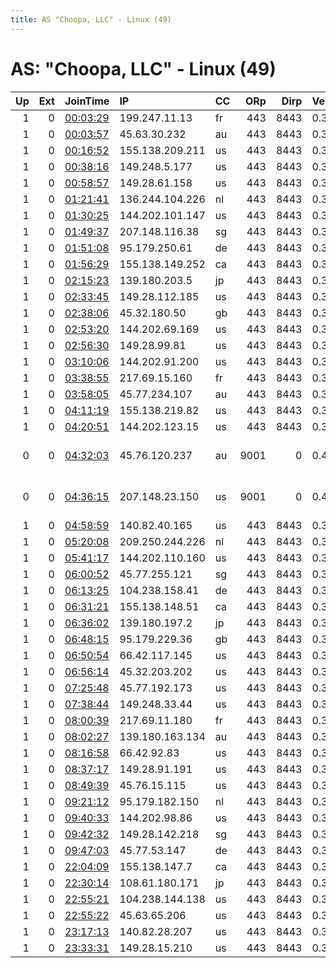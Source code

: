 ```yaml
---
title: AS "Choopa, LLC" - Linux (49)
---
```


# AS: "Choopa, LLC" - Linux (49)

|   Up |   Ext | JoinTime                                                                                            | IP              | CC   |   ORp |   Dirp | Version   | Contact                | Nickname      |   eFamMembers |
|-----:|------:|:----------------------------------------------------------------------------------------------------|:----------------|:-----|------:|-------:|:----------|:-----------------------|:--------------|--------------:|
|    1 |     0 | [00:03:29](https://metrics.torproject.org/rs.html#details/5084F8D613554F19D7E2AB14E381BDFDBD290873) | 199.247.11.13   | fr   |   443 |   8443 | 0.3.5.8   | None                   | Unnamed       |             1 |
|    1 |     0 | [00:03:57](https://metrics.torproject.org/rs.html#details/EBD8BE8D1F9F61A309FDF2AAB9D2BB29708620E8) | 45.63.30.232    | au   |   443 |   8443 | 0.3.5.8   | None                   | Unnamed       |             1 |
|    1 |     0 | [00:16:52](https://metrics.torproject.org/rs.html#details/C5DF765FE7C42DE00B3F1DF2805C82F22AFBCF8D) | 155.138.209.211 | us   |   443 |   8443 | 0.3.5.8   | None                   | Unnamed       |             1 |
|    1 |     0 | [00:38:16](https://metrics.torproject.org/rs.html#details/9D38367951ADAAF71AD606124C2B134CC8C969D1) | 149.248.5.177   | us   |   443 |   8443 | 0.3.5.8   | None                   | Unnamed       |             1 |
|    1 |     0 | [00:58:57](https://metrics.torproject.org/rs.html#details/F172D77C65683C70D3F6EB293AE109B9AA5EFAD0) | 149.28.61.158   | us   |   443 |   8443 | 0.3.5.8   | None                   | Unnamed       |             1 |
|    1 |     0 | [01:21:41](https://metrics.torproject.org/rs.html#details/D698C577DE0051B0385428D7FAF52327CD4DEAE5) | 136.244.104.226 | nl   |   443 |   8443 | 0.3.5.8   | None                   | Unnamed       |             1 |
|    1 |     0 | [01:30:25](https://metrics.torproject.org/rs.html#details/D12607F21ED8DE3EDA237F536D884903E408D208) | 144.202.101.147 | us   |   443 |   8443 | 0.3.5.8   | None                   | Unnamed       |             1 |
|    1 |     0 | [01:49:37](https://metrics.torproject.org/rs.html#details/19D280D3291A533D4724B4C48DC0E3E611BE7B62) | 207.148.116.38  | sg   |   443 |   8443 | 0.3.5.8   | None                   | Unnamed       |             1 |
|    1 |     0 | [01:51:08](https://metrics.torproject.org/rs.html#details/466791BC633851B6199E7E3B5146B2203C672E16) | 95.179.250.61   | de   |   443 |   8443 | 0.3.5.8   | None                   | Unnamed       |             1 |
|    1 |     0 | [01:56:29](https://metrics.torproject.org/rs.html#details/A44FED021E5879024255EB9D846F9A709D235F7E) | 155.138.149.252 | ca   |   443 |   8443 | 0.3.5.8   | None                   | Unnamed       |             1 |
|    1 |     0 | [02:15:23](https://metrics.torproject.org/rs.html#details/53E6117AE8306BD05E5BD445FDBE4F4CFDDC564B) | 139.180.203.5   | jp   |   443 |   8443 | 0.3.5.8   | None                   | Unnamed       |             1 |
|    1 |     0 | [02:33:45](https://metrics.torproject.org/rs.html#details/72B877A27FA5E60AD85904A0E21BD66CAF39B6BB) | 149.28.112.185  | us   |   443 |   8443 | 0.3.5.8   | None                   | Unnamed       |             1 |
|    1 |     0 | [02:38:06](https://metrics.torproject.org/rs.html#details/6FCE38C24EEC7BAE98B2533D25718442F50E7BE4) | 45.32.180.50    | gb   |   443 |   8443 | 0.3.5.8   | None                   | Unnamed       |             1 |
|    1 |     0 | [02:53:20](https://metrics.torproject.org/rs.html#details/5AB4A6A2E2F9A2622397F494BF4FE75D6F8B5C40) | 144.202.69.169  | us   |   443 |   8443 | 0.3.5.8   | None                   | Unnamed       |             1 |
|    1 |     0 | [02:56:30](https://metrics.torproject.org/rs.html#details/E90CAA46EC994C9CDFF743D201DB7EE967B3D37D) | 149.28.99.81    | us   |   443 |   8443 | 0.3.5.8   | None                   | Unnamed       |             1 |
|    1 |     0 | [03:10:06](https://metrics.torproject.org/rs.html#details/B5E6A624798510714D5BF7000779CFB2C24E80FA) | 144.202.91.200  | us   |   443 |   8443 | 0.3.5.8   | None                   | Unnamed       |             1 |
|    1 |     0 | [03:38:55](https://metrics.torproject.org/rs.html#details/9B25EAEE69919B4717B4BB0B38EB2BE858FE1694) | 217.69.15.160   | fr   |   443 |   8443 | 0.3.5.8   | None                   | Unnamed       |             1 |
|    1 |     0 | [03:58:05](https://metrics.torproject.org/rs.html#details/5573943F5A593C5A1382F11C8620D2B19D77ECCC) | 45.77.234.107   | au   |   443 |   8443 | 0.3.5.8   | None                   | Unnamed       |             1 |
|    1 |     0 | [04:11:19](https://metrics.torproject.org/rs.html#details/62C28F851D52E4F73E13578EB99E5388002F881A) | 155.138.219.82  | us   |   443 |   8443 | 0.3.5.8   | None                   | Unnamed       |             1 |
|    1 |     0 | [04:20:51](https://metrics.torproject.org/rs.html#details/DF755ECE458F7C3563C9C5FC6891DAC61AFD75F8) | 144.202.123.15  | us   |   443 |   8443 | 0.3.5.8   | None                   | Unnamed       |             1 |
|    0 |     0 | [04:32:03](https://metrics.torproject.org/rs.html#details/BDA0C4190A887C8FDCE86B74D40BFD032E946E47) | 45.76.120.237   | au   |  9001 |      0 | 0.4.1.6   | exitnope at protonmail | exitnopeaus01 |             1 |
|    0 |     0 | [04:36:15](https://metrics.torproject.org/rs.html#details/5EA1D47BEA3C4C54DB0A487935EED4607BA393A1) | 207.148.23.150  | us   |  9001 |      0 | 0.4.1.6   | exitnope at protonmail | exitnopenj01  |             1 |
|    1 |     0 | [04:58:59](https://metrics.torproject.org/rs.html#details/F24BFB931785D9A45B6D4A052FE10807575D699C) | 140.82.40.165   | us   |   443 |   8443 | 0.3.5.8   | None                   | Unnamed       |             1 |
|    1 |     0 | [05:20:08](https://metrics.torproject.org/rs.html#details/24239FE13452CA2064AFA706047D71E303863624) | 209.250.244.226 | nl   |   443 |   8443 | 0.3.5.8   | None                   | Unnamed       |             1 |
|    1 |     0 | [05:41:17](https://metrics.torproject.org/rs.html#details/C834C5A871B9597FA33026443216BB6D829AF558) | 144.202.110.160 | us   |   443 |   8443 | 0.3.5.8   | None                   | Unnamed       |             1 |
|    1 |     0 | [06:00:52](https://metrics.torproject.org/rs.html#details/C01358BC58F3A40B1E2D6C03B211C3B8E50BA482) | 45.77.255.121   | sg   |   443 |   8443 | 0.3.5.8   | None                   | Unnamed       |             1 |
|    1 |     0 | [06:13:25](https://metrics.torproject.org/rs.html#details/A7B9E121AA0D12403C67D07E9E6A037CAB83EF8E) | 104.238.158.41  | de   |   443 |   8443 | 0.3.5.8   | None                   | Unnamed       |             1 |
|    1 |     0 | [06:31:21](https://metrics.torproject.org/rs.html#details/E6800BB4A4E077DEDEFBB3F971469B380ABBA3B7) | 155.138.148.51  | ca   |   443 |   8443 | 0.3.5.8   | None                   | Unnamed       |             1 |
|    1 |     0 | [06:36:02](https://metrics.torproject.org/rs.html#details/D0C5D01926DA0252A15A89827E359B7FE31FCF35) | 139.180.197.2   | jp   |   443 |   8443 | 0.3.5.8   | None                   | Unnamed       |             1 |
|    1 |     0 | [06:48:15](https://metrics.torproject.org/rs.html#details/56BE2B9EC2ABA9877B9A230E79CE542ED1FB405D) | 95.179.229.36   | gb   |   443 |   8443 | 0.3.5.8   | None                   | Unnamed       |             1 |
|    1 |     0 | [06:50:54](https://metrics.torproject.org/rs.html#details/6269CC1423F044EACDD29A9FEBB04168E0290123) | 66.42.117.145   | us   |   443 |   8443 | 0.3.5.8   | None                   | Unnamed       |             1 |
|    1 |     0 | [06:56:14](https://metrics.torproject.org/rs.html#details/B377F66F95233207DF43F82DAABB60BB3DCB0905) | 45.32.203.202   | us   |   443 |   8443 | 0.3.5.8   | None                   | Unnamed       |             1 |
|    1 |     0 | [07:25:48](https://metrics.torproject.org/rs.html#details/5A1294058EBAB93A552091C2F95C39F70B947EE3) | 45.77.192.173   | us   |   443 |   8443 | 0.3.5.8   | None                   | Unnamed       |             1 |
|    1 |     0 | [07:38:44](https://metrics.torproject.org/rs.html#details/235E4791BFFF5C58F6735C5E25DA64912B3F1162) | 149.248.33.44   | us   |   443 |   8443 | 0.3.5.8   | None                   | Unnamed       |             1 |
|    1 |     0 | [08:00:39](https://metrics.torproject.org/rs.html#details/EAB01695A6111714E91CDE6AFF4D404530FB9B8A) | 217.69.11.180   | fr   |   443 |   8443 | 0.3.5.8   | None                   | Unnamed       |             1 |
|    1 |     0 | [08:02:27](https://metrics.torproject.org/rs.html#details/7BE0AD29DADDA76FD9A8F8265D12491197FB21ED) | 139.180.163.134 | au   |   443 |   8443 | 0.3.5.8   | None                   | Unnamed       |             1 |
|    1 |     0 | [08:16:58](https://metrics.torproject.org/rs.html#details/B106EDC9D9147818517B7995396B75EE76F8D231) | 66.42.92.83     | us   |   443 |   8443 | 0.3.5.8   | None                   | Unnamed       |             1 |
|    1 |     0 | [08:37:17](https://metrics.torproject.org/rs.html#details/8535144C4EC5EAE0905AC7DEBCD1C5E82D20D35B) | 149.28.91.191   | us   |   443 |   8443 | 0.3.5.8   | None                   | Unnamed       |             1 |
|    1 |     0 | [08:49:39](https://metrics.torproject.org/rs.html#details/18875FA661F32BB93BFB7467EEEF1CBB6329C03A) | 45.76.15.115    | us   |   443 |   8443 | 0.3.5.8   | None                   | Unnamed       |             1 |
|    1 |     0 | [09:21:12](https://metrics.torproject.org/rs.html#details/3B5F97D304A330A8C148F6C66C7D5CC343A62E66) | 95.179.182.150  | nl   |   443 |   8443 | 0.3.5.8   | None                   | Unnamed       |             1 |
|    1 |     0 | [09:40:33](https://metrics.torproject.org/rs.html#details/96624A01BAB3343DD27AF3A0D2EC2D6F7407A439) | 144.202.98.86   | us   |   443 |   8443 | 0.3.5.8   | None                   | Unnamed       |             1 |
|    1 |     0 | [09:42:32](https://metrics.torproject.org/rs.html#details/F812DE36057FDADF73A16AE701051162EF6F9B4B) | 149.28.142.218  | sg   |   443 |   8443 | 0.3.5.8   | None                   | Unnamed       |             1 |
|    1 |     0 | [09:47:03](https://metrics.torproject.org/rs.html#details/1063095E749BD09CE623E96A9E426DE56146BCB8) | 45.77.53.147    | de   |   443 |   8443 | 0.3.5.8   | None                   | Unnamed       |             1 |
|    1 |     0 | [22:04:09](https://metrics.torproject.org/rs.html#details/3E1324D84FCF7699E4422D57608695288416808D) | 155.138.147.7   | ca   |   443 |   8443 | 0.3.5.8   | None                   | Unnamed       |             1 |
|    1 |     0 | [22:30:14](https://metrics.torproject.org/rs.html#details/50ED2FC7A5497D15356AEE4ECFCC330AF19B5619) | 108.61.180.171  | jp   |   443 |   8443 | 0.3.5.8   | None                   | Unnamed       |             1 |
|    1 |     0 | [22:55:21](https://metrics.torproject.org/rs.html#details/AB3D334B0F1CA4C4CAC57296B0A7AF2AEF6BC70D) | 104.238.144.138 | us   |   443 |   8443 | 0.3.5.8   | None                   | Unnamed       |             1 |
|    1 |     0 | [22:55:22](https://metrics.torproject.org/rs.html#details/CCF044A05124992B75D13689C2BEFC3C8AAC94EC) | 45.63.65.206    | us   |   443 |   8443 | 0.3.5.8   | None                   | Unnamed       |             1 |
|    1 |     0 | [23:17:13](https://metrics.torproject.org/rs.html#details/65C436A5C1FAD87F3A7889D9EFC98602497F4185) | 140.82.28.207   | us   |   443 |   8443 | 0.3.5.8   | None                   | Unnamed       |             1 |
|    1 |     0 | [23:33:31](https://metrics.torproject.org/rs.html#details/7B0CBACCD3AE7A7988AB386E5A9C6E385ACA5252) | 149.28.15.210   | us   |   443 |   8443 | 0.3.5.8   | None                   | Unnamed       |             1 |
